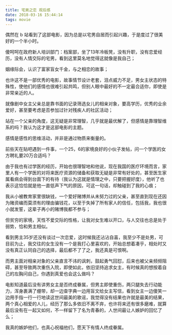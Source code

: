 ```yaml
---
title: 宅男之恋 观后感
date: 2018-03-16 15:44:14
tags: movie
---
```


偶然在 b 站看到了这部电影，因为总是以宅男自居而引起兴趣，于是度过了很美好的一个半小时。

傻呵呵在政府新人培训部门：档案部，坐了13年冷板凳，没有升职，没有恋爱经历，没有人情交际的宅男，看到这里莫名地觉得这就像是我自己；

姻缘际会，认识了富家盲女千金，与之相恋的故事；

也许这不是一部优秀的电影，故事情节设计老套，泪点威力不足，男女主状态的特殊性，使他们的感情也很难引起共鸣，但别人眼中最好的不一定最合适你，即使是非常亲近的人。

就像剧中女主父亲总是靠书面的记录筛选女儿的相亲对象，要高学历，优秀的业余爱好，甚至要考虑是否参加过针对残疾人的社区活动；

站在一个父亲的角度，这无疑是非常理智，几乎就是最优解了，但感情是靠理智维系的吗？我认为这才是这部电影的主题。

感情是感性的思维活动，并非是通过物质来衡量的。  

前些天在贴吧遇到一件事，一个25，6的家境良好的小伙子发帖，问一个学医的女方聘礼要20万合适吗？

由于我也有过学医的经历，开始也很理智地和他说，现在我国的医疗环境而言，家里人有一个学医的对将来医疗资源的储备和获取无疑是非常有好处的，甚至医生家属看病会得到台面下的有待（我认为这就是情理之中，只要把握好度），他听了也表示这恰恰就是他一直低声下气的原因，可这一句话，却触碰到了我的心痕；

我从小被教育家里很缺钱，一个爱好赌博并从未努力过的父亲，甚至直到现在还因为赌资编而莫须有的理由骗钱花，以至于失掉了所有家人的信任，包括我，我也很小就发誓，这辈子再小的赌博我都不参与；

但贫穷的家境，天性不爱交际的性格，让我对女生难以开口，与人交往也总是处于弱势，恰和男主相似。

看到男主35岁还没有谈过一次恋爱，这时候我还沾沾自喜，我至少不是处男，可目前为止，我交往的女生没有一个是我打心里喜欢的，开始总想着凑乎，相处时又没有真正认同自己的选择，最后都不了了之，我还真是可恨啊。

而男主面对相亲对象的父亲直言不讳的讽刺，鼓起勇气回怼，后来也被父亲频频阻碍，甚至导致两次重伤入院，即使如此，依旧坚持追求女主，有时候真的想按着自己的左胸问自己，你遇到真爱也会这么做吗？

电影知道最后没有讲男女主是否终成眷属，但男主即使重伤，两只腿失去行动能力，浑身裹满了绷带，却一边查字典一边用盲文给女主写信，看到女主一边傻笑一边用手指一行一行地读这世间最美的歌谣，我觉得没有结果也许就是最美的结果，两个真心相爱的人儿，经历了那么多依旧不离不弃，也许将来还有很多磨难，就算最后没有在一起又如何，不一样留下了名为青春的，人世间最让人嫉妒的回忆了么；

我真的嫉妒他们，也真心祝福他们，愿天下有情人终成眷属。  